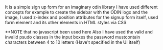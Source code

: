 It is a simple sign up form for an imaginary odin library
I have used different concepts for example to create the sidebar with the ODIN logo and the image, I used z-index and position attributes
for the signup form itself, used form element and its other elements in HTML
styles via CSS

**NOTE that no javascript been used here
Also I have used the valid and invalid psudo classes in the input boxes
the password mustcontain characters between 4 to 10 letters (Have't specified in the UI itself)